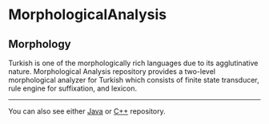 # MorphologicalAnalysis

## Morphology
Turkish is one of the morphologically rich languages due to its agglutinative nature. Morphological Analysis repository provides a two-level morphological analyzer for Turkish which consists of finite state transducer, rule engine for suffixation, and lexicon.

---------------------------------
You can also see either [Java](https://github.com/olcaytaner/TurkishMorphologicalAnalysis) 
or [C++](https://github.com/olcaytaner/TurkishMorphologicalAnalysis-CPP) repository.
